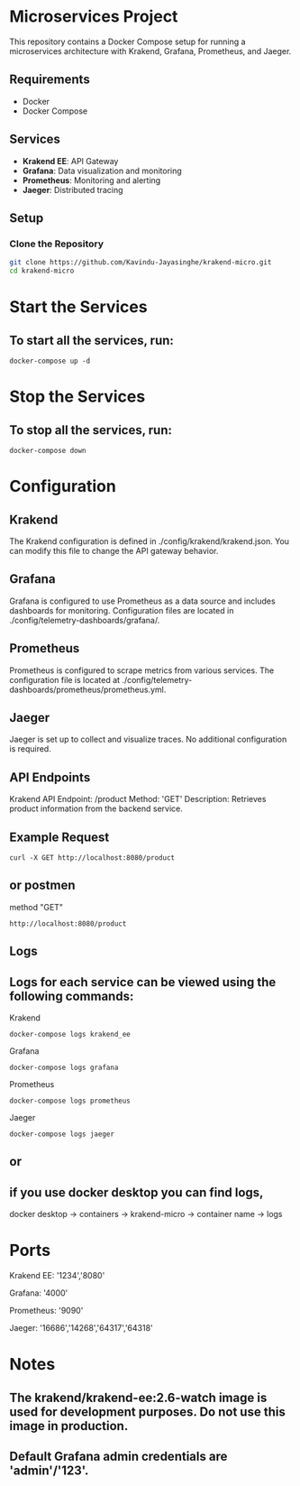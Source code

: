 # Microservices Project

This repository contains a Docker Compose setup for running a microservices architecture with Krakend, Grafana, Prometheus, and Jaeger.

## Requirements

- Docker
- Docker Compose

## Services

- **Krakend EE**: API Gateway
- **Grafana**: Data visualization and monitoring
- **Prometheus**: Monitoring and alerting
- **Jaeger**: Distributed tracing

## Setup

### Clone the Repository

```sh
git clone https://github.com/Kavindu-Jayasinghe/krakend-micro.git
cd krakend-micro
```
# Start the Services
## To start all the services, run:
```
docker-compose up -d
```
# Stop the Services
## To stop all the services, run:
```
docker-compose down

```
# Configuration
## Krakend
The Krakend configuration is defined in ./config/krakend/krakend.json. You can modify this file to change the API gateway behavior.

## Grafana
Grafana is configured to use Prometheus as a data source and includes dashboards for monitoring. Configuration files are located in ./config/telemetry-dashboards/grafana/.

## Prometheus
Prometheus is configured to scrape metrics from various services. The configuration file is located at ./config/telemetry-dashboards/prometheus/prometheus.yml.

## Jaeger
Jaeger is set up to collect and visualize traces. No additional configuration is required.

## API Endpoints
Krakend API
Endpoint: /product
Method: 'GET'
Description: Retrieves product information from the backend service.
## Example Request
```
curl -X GET http://localhost:8080/product

```
## or postmen
method "GET"
```
http://localhost:8080/product
```
## Logs
## Logs for each service can be viewed using the following commands:
 Krakend
 ```
docker-compose logs krakend_ee

```
Grafana
```
docker-compose logs grafana

```
Prometheus
```
docker-compose logs prometheus

```
Jaeger
```
docker-compose logs jaeger

```
## or 
## if you use docker desktop you can find logs, 
docker desktop -> containers -> krakend-micro -> container name -> logs 
# Ports
Krakend EE: '1234','8080'

Grafana: '4000'

Prometheus: '9090'

Jaeger: '16686','14268','64317','64318'

# Notes
## The krakend/krakend-ee:2.6-watch image is used for development purposes. Do not use this image in production.
## Default Grafana admin credentials are 'admin'/'123'.



